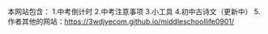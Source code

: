 本网站包含：
1.中考倒计时
2.中考注意事项
3.小工具
4.初中古诗文（更新中）
5.作者其他的网站：https://3wdjyecom.github.io/middleschoollife0901/
